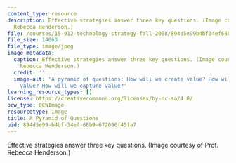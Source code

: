 ```yaml
---
content_type: resource
description: Effective strategies answer three key questions. (Image courtesy of Prof.
  Rebecca Henderson.)
file: /courses/15-912-technology-strategy-fall-2008/894d5e99b4bf34ef68b9672096f45fa7_15-912f08-th.jpg
file_size: 14663
file_type: image/jpeg
image_metadata:
  caption: Effective strategies answer three key questions. (Image courtesy of Prof.
    Rebecca Henderson.)
  credit: ''
  image-alt: 'A pyramid of questions: How will we create value? How will we deliver
    value? How will we capture value?'
learning_resource_types: []
license: https://creativecommons.org/licenses/by-nc-sa/4.0/
ocw_type: OCWImage
resourcetype: Image
title: A Pyramid of Questions
uid: 894d5e99-b4bf-34ef-68b9-672096f45fa7
---
```

Effective strategies answer three key questions. (Image courtesy of Prof. Rebecca Henderson.)